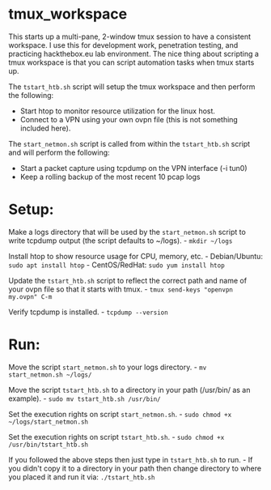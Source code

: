 # tmux_workspace
This starts up a multi-pane, 2-window tmux session to have a consistent workspace. 
I use this for development work, penetration testing, and practicing hackthebox.eu lab environment.
The nice thing about scripting a tmux workspace is that you can script automation tasks when tmux starts up.

The `tstart_htb.sh` script will setup the tmux workspace and then perform the following:
  - Start htop to monitor resource utilization for the linux host.
  - Connect to a VPN using your own ovpn file (this is not something included here).
  
The `start_netmon.sh` script is called from within the `tstart_htb.sh` script and will perform the following:
  - Start a packet capture using tcpdump on the VPN interface (-i tun0)
  - Keep a rolling backup of the most recent 10 pcap logs

# Setup:
  Make a logs directory that will be used by the `start_netmon.sh` script to write tcpdump output (the script defaults to ~/logs).
    - `mkdir ~/logs`
  
  Install htop to show resource usage for CPU, memory, etc.
    - Debian/Ubuntu: `sudo apt install htop`
    - CentOS/RedHat: `sudo yum install htop`
  
  Update the `tstart_htb.sh` script to reflect the correct path and name of your ovpn file so that it starts with tmux.
    - `tmux send-keys "openvpn my.ovpn" C-m`
  
  Verify tcpdump is installed.
    - `tcpdump --version`
    
# Run:
  Move the script `start_netmon.sh` to your logs directory.
    - `mv start_netmon.sh ~/logs/`
  
  Move the script `tstart_htb.sh` to a directory in your path (/usr/bin/ as an example).
    - `sudo mv tstart_htb.sh /usr/bin/`
    
  Set the execution rights on script `start_netmon.sh`.
    - `sudo chmod +x ~/logs/start_netmon.sh`
    
  Set the execution rights on script `tstart_htb.sh`.
    - `sudo chmod +x /usr/bin/tstart_htb.sh`
    
  If you followed the above steps then just type in `tstart_htb.sh` to run.
    - If you didn't copy it to a directory in your path then change directory to where you placed it and run it via: `./tstart_htb.sh`

